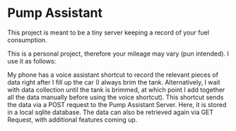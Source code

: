 # Pump Assistant

This project is meant to be a tiny server keeping a record of your fuel consumption.

This is a personal project, therefore your mileage may vary (pun intended). I use it as follows:

My phone has a voice assistant shortcut to record the relevant pieces of data right after I fill up the car (I always brim the tank. Alternatively, I wait with data collection until the tank is brimmed, at which point I add together all the data manually before using the voice shortcut).
This shortcut sends the data via a POST request to the Pump Assistant Server.
Here, it is stored in a local sqlite database.
The data can also be retrieved again via GET Request, with additional features coming up.
